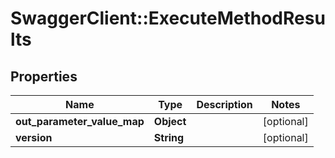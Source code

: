 # SwaggerClient::ExecuteMethodResults

## Properties
Name | Type | Description | Notes
------------ | ------------- | ------------- | -------------
**out_parameter_value_map** | **Object** |  | [optional] 
**version** | **String** |  | [optional] 

